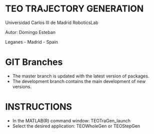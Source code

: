 TEO TRAJECTORY GENERATION
=========================

Universidad Carlos III de Madrid
RoboticsLab

Autor: Domingo Esteban

Leganes - Madrid - Spain


GIT Branches
============

- The master branch is updated with the latest version of packages.
- The development branch contains the main development of new versions.


INSTRUCTIONS
============

- In the MATLAB(R) command window: TEOTraGen_launch
- Select the desired application: TEOWholeGen or TEOStepGen

